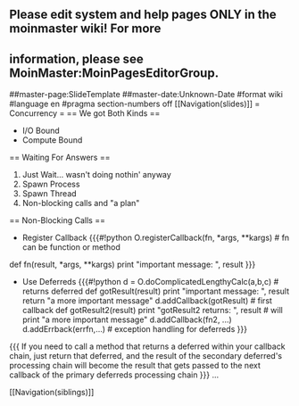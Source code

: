 ## Please edit system and help pages ONLY in the moinmaster wiki! For more
## information, please see MoinMaster:MoinPagesEditorGroup.
##master-page:SlideTemplate
##master-date:Unknown-Date
#format wiki
#language en
#pragma section-numbers off
[[Navigation(slides)]]
= Concurrency =
== We got Both Kinds ==

 * I/O Bound
 * Compute Bound

== Waiting For Answers ==
 1. Just Wait... wasn't doing nothin' anyway
 1. Spawn Process
 1. Spawn Thread
 1. Non-blocking calls and "a plan"

== Non-Blocking Calls ==
  * Register Callback
{{{#!python
O.registerCallback(fn, *args, **kargs) # fn can be function or method

def fn(result, *args, **kargs)
  print "important message: ", result
}}}

  * Use Deferreds
{{{#!python
d = O.doComplicatedLengthyCalc(a,b,c) # returns deferred
def gotResult(result)
  print "important message: ", result
  return "a more important message"
d.addCallback(gotResult)             # first callback
def gotResult2(result)
   print "gotResult2 returns: ", result # will print "a more important message"
d.addCallback(fn2, ...)
d.addErrback(errfn,...)    # exception handling for deferreds
}}}

{{{
If you need to call a method that returns a deferred within your callback chain, just return that deferred, and the result of the secondary deferred's processing chain will become the result that gets passed to the next callback of the primary deferreds processing chain
}}}
...

[[Navigation(siblings)]]
